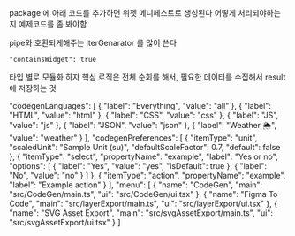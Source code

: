 package 에 아래 코드를 추가하면 위젯 메니페스트로 생성된다
어떻게 처리되야하는지 예제코드를 좀 봐야함

pipe와 호환되게해주는 iterGenarator 를 많이 쓴다

```
"containsWidget": true
```

타입 별로 모듈화 하자
핵심 로직은 전체 순회를 해서, 필요한 데이터를 수집해서 result에 저장하는 것

"codegenLanguages": [
{
"label": "Everything",
"value": "all"
},
{
"label": "HTML",
"value": "html"
},
{
"label": "CSS",
"value": "css"
},
{
"label": "JS",
"value": "js"
},
{
"label": "JSON",
"value": "json"
},
{
"label": "Weather 🌦",
"value": "weather"
}
],
"codegenPreferences": [
{
"itemType": "unit",
"scaledUnit": "Sample Unit (su)",
"defaultScaleFactor": 0.7,
"default": false
},
{
"itemType": "select",
"propertyName": "example",
"label": "Yes or no",
"options": [
{
"label": "Yes",
"value": "yes",
"isDefault": true
},
{
"label": "No",
"value": "no"
}
]
},
{
"itemType": "action",
"propertyName": "example",
"label": "Example action"
}
],
"menu": [
{
"name": "CodeGen",
"main": "src/CodeGen/main.ts",
"ui": "src/CodeGen/ui.tsx"
},
{
"name": "Figma To Code",
"main": "src/layerExport/main.ts",
"ui": "src/layerExport/ui.tsx"
},
{
"name": "SVG Asset Export",
"main": "src/svgAssetExport/main.ts",
"ui": "src/svgAssetExport/ui.tsx"
}
]
